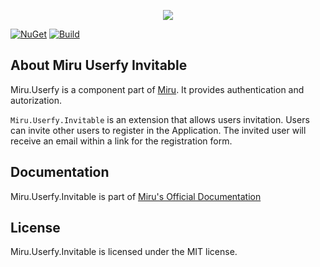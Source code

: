 <p align="center">
    <img src="https://mirufx.github.io/Miru-Logo-Text.png" />
</p>

[![NuGet](https://img.shields.io/nuget/vpre/miru.svg)](https://www.nuget.org/packages/miru)
[![Build](https://github.com/MiruFx/Miru/workflows/CI/badge.svg)](https://github.com/MiruFx/Miru/actions?query=workflow%3ACI)

## About Miru Userfy Invitable

Miru.Userfy is a component part of [Miru](https://github.com/MiruFx/Miru). 
It provides authentication and autorization.

`Miru.Userfy.Invitable` is an extension that allows users invitation.
Users can invite other users to register in the Application. 
The invited user will receive an email within a link for the registration form.

## Documentation

Miru.Userfy.Invitable is part of [Miru's Official Documentation](https://mirufx.github.io/Introduction/GettingStarted.html)

## License

Miru.Userfy.Invitable is licensed under the MIT license.

